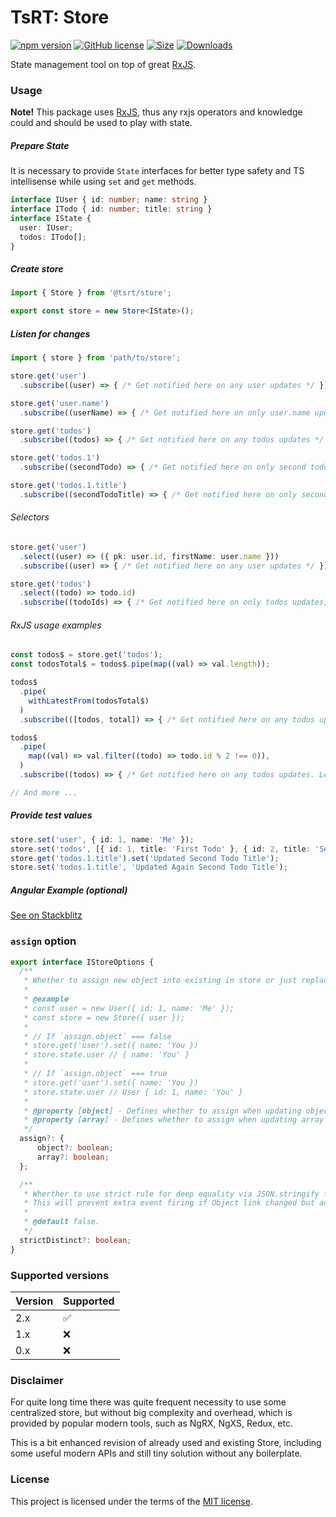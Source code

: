 # TsRT: Store

[![npm version](https://img.shields.io/npm/v/@tsrt/store.svg)](https://www.npmjs.com/package/@tsrt/store)  [![GitHub license](https://img.shields.io/badge/license-MIT-blue.svg)](https://github.com/tsReusableTools/tsrt/blob/master/LICENSE)  [![Size](https://img.shields.io/bundlephobia/minzip/@tsrt/store.svg)](https://www.npmjs.com/package/@tsrt/store)  [![Downloads](https://img.shields.io/npm/dm/@tsrt/store.svg)](https://www.npmjs.com/package/@tsrt/store)


<!-- Store service using `rxjs` under the hood. -->
State management tool on top of great [RxJS](https://www.npmjs.com/package/rxjs).

### Usage

__Note!__ This package uses [RxJS](#rxjs-usage-examples), thus any rxjs operators and knowledge could and should be used to play with state.

##### Prepare State

It is necessary to provide `State` interfaces for better type safety and TS intellisense while using `set` and `get` methods.

```ts
interface IUser { id: number; name: string }
interface ITodo { id: number; title: string }
interface IState {
  user: IUser;
  todos: ITodo[];
}
```

##### Create store

```ts
import { Store } from '@tsrt/store';

export const store = new Store<IState>();
```

##### Listen for changes

```ts
import { store } from 'path/to/store';

store.get('user')
  .subscribe((user) => { /* Get notified here on any user updates */ })

store.get('user.name')
  .subscribe((userName) => { /* Get notified here on only user.name updates */ })

store.get('todos')
  .subscribe((todos) => { /* Get notified here on any todos updates */ })

store.get('todos.1')
  .subscribe((secondTodo) => { /* Get notified here on only second todo updates */ })

store.get('todos.1.title')
  .subscribe((secondTodoTitle) => { /* Get notified here on only second todo.title updates */ })
```

###### Selectors

```ts
store.get('user')
  .select((user) => ({ pk: user.id, firstName: user.name }))
  .subscribe((user) => { /* Get notified here on any user updates */ })

store.get('todos')
  .select((todo) => todo.id)
  .subscribe((todoIds) => { /* Get notified here on only todos updates, each value will be `number[]` (todo.id[]) */ })
```

###### RxJS usage examples

```ts
const todos$ = store.get('todos');
const todosTotal$ = todos$.pipe(map((val) => val.length));

todos$
  .pipe(
    withLatestFrom(todosTotal$)
  )
  .subscribe(([todos, total]) => { /* Get notified here on any todos updates. Receive todos and its total count */ })

todos$
  .pipe(
    map((val) => val.filter((todo) => todo.id % 2 !== 0)),
  )
  .subscribe((todos) => { /* Get notified here on any todos updates. Leave only todos with even id */ })

// And more ...
```

##### Provide test values

```ts
store.set('user', { id: 1, name: 'Me' });
store.set('todos', [{ id: 1, title: 'First Todo' }, { id: 2, title: 'Second Todo' }]);
store.get('todos.1.title').set('Updated Second Todo Title');
store.set('todos.1.title', 'Updated Again Second Todo Title');
```

##### Angular Example (optional)

[See on Stackblitz](https://stackblitz.com/edit/angular-tsrt-store?file=src/app/todos.component.ts)

### `assign` option

```ts
export interface IStoreOptions {
  /**
   * Whether to assign new object into existing in store or just replace it.
   *
   * @example
   * const user = new User({ id: 1, name: 'Me' });
   * const store = new Store({ user });
   *
   * // If `assign.object` === false
   * store.get('user').set({ name: 'You })
   * store.state.user // { name: 'You' }
   *
   * // If `assign.object` === true
   * store.get('user').set({ name: 'You })
   * store.state.user // User { id: 1, name: 'You' }
   *
   * @property [object] - Defines whether to assign when updating object values. @default false.
   * @property [array] - Defines whether to assign when updating array values. @default false.
   */
  assign?: {
      object?: boolean;
      array?: boolean;
  };

  /**
   * Wherther to use strict rule for deep equality via JSON.stringify for distinctUntilChanged by key
   * This will prevent extra event firing if Object link changed but actual value is the same.
   *
   * @default false.
   */
  strictDistinct?: boolean;
}
```

### Supported versions

Version | Supported
------- | -----
  2.x   | :white_check_mark:
  1.x   | :x:
  0.x   | :x:

### Disclaimer

For quite long time there was quite frequent necessity to use some centralized store, but without big complexity and overhead, which is provided by popular modern tools, such as NgRX, NgXS, Redux, etc.

This is a bit enhanced revision of already used and existing Store, including some useful modern APIs and still tiny solution without any boilerplate.

### License

This project is licensed under the terms of the [MIT license](https://github.com/tsReusableTools/tsrt/blob/master/LICENSE).
